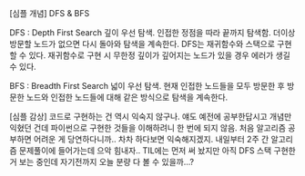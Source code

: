[심플 개념]
DFS & BFS

DFS : Depth First Search
깊이 우선 탐색. 인접한 정점을 따라 끝까지 탐색함. 더이상 방문할 노드가 없으면 다시 돌아와 탐색을 계속한다.
DFS는 재귀함수와 스택으로 구현할 수 있다.
재귀함수로 구현 시 무한정 깊이가 깊어지는 노드가 있을 경우 에러가 생길 수 있다.

BFS : Breadth First Search
넓이 우선 탐색. 현재 인접한 노드들을 모두 방문한 후 방문한 노드와 인접한 노드들에 대해 같은 방식으로 탐색을 계속한다.



[심플 감상]
코드로 구현하는 건 역시 익숙지 않구나.
얘도 예전에 공부한답시고 개념만 익혔던 건데
파이썬으로 구현한 것들을 이해하려니 한 번에 되지 않음.
처음 알고리즘 공부하면 어려운 게 당연하다니까..  차차 하다보면 익숙해지겠지.
내일부터 2주 간 알고리즘 문제풀이에 들어가는데 으악 힘내자..
TIL에는 먼저 써 놨지만 아직 DFS 스택 구현한 거 보는 중인데 자기전까지 오늘 분량 다 볼 수 있을까...?
